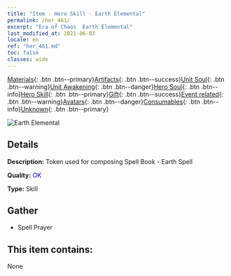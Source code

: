 ```yaml
---
title: "Item - Hero Skill - Earth Elemental"
permalink: /her_461/
excerpt: "Era of Chaos  Earth Elemental"
last_modified_at: 2021-06-03
locale: en
ref: "her_461.md"
toc: false
classes: wide
---
```

 [Materials](/Items/){: .btn .btn--primary}[Artifacts](/Items/Artifacts/){: .btn .btn--success}[Unit Soul](/Items/UnitSoul/){: .btn .btn--warning}[Unit Awakening](/Items/UnitAwakening/){: .btn .btn--danger}[Hero Soul](/Items/HeroSoul/){: .btn .btn--info}[Hero Skill](/Items/HeroSkill/){: .btn .btn--primary}[Gift](/Items/Gift/){: .btn .btn--success}[Event related](/Items/Events/){: .btn .btn--warning}[Avatars](/Items/Avatars/){: .btn .btn--danger}[Consumables](/Items/Consumables/){: .btn .btn--info}[Unknown](/Items/Unknown/){: .btn .btn--primary}

 ![Earth Elemental](/images/t/ps_zhaohuantuyuansu.png)

## Details
 **Description:** Token used for composing Spell Book - Earth Spell

 **Quality:** <span style="color: #0000CD">OK</span>

 **Type:** Skill

## Gather

*    Spell Prayer 

## This item contains:

  None

